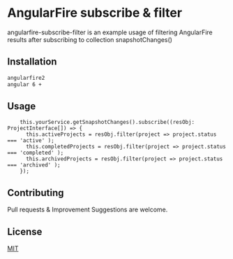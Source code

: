 # AngularFire subscribe  & filter

angularfire-subscribe-filter is an example usage of filtering AngularFire results after subscribing to collection snapshotChanges() 

## Installation

```bash
angularfire2
angular 6 +
```

## Usage

```
    this.yourService.getSnapshotChanges().subscribe((resObj: ProjectInterface[]) => { 
      this.activeProjects = resObj.filter(project => project.status === 'active' );
      this.completedProjects = resObj.filter(project => project.status === 'completed' );
      this.archivedProjects = resObj.filter(project => project.status === 'archived' );
    });
```

## Contributing
Pull requests & Improvement Suggestions are welcome.

## License
[MIT](https://choosealicense.com/licenses/mit/)
